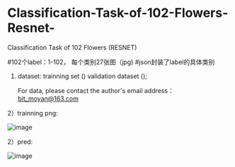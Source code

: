 # Classification-Task-of-102-Flowers-Resnet-
Classification Task of 102 Flowers (RESNET)


#102个label：1-102， 每个类别27张图（jpg)
#json封装了label的具体类别

1) dataset: 
   trainning set ()
   validation dataset (); 
   
   For data, please contact the author's email address： bit_moyan@163.com 
   
 2）trainning png:
   
   ![image](https://user-images.githubusercontent.com/79295425/120150463-a996bb00-c21d-11eb-8e31-d9ba8e21d501.png)

 2）pred:
 
 ![image](https://user-images.githubusercontent.com/79295425/120150384-94ba2780-c21d-11eb-9a9b-5657f2f60eb4.png)
